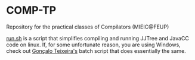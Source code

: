 # COMP-TP

Repository for the practical classes of Compilators (MIEIC@FEUP)

[run.sh](labs/run.sh) is a script that simplifies compiling and running JJTree and JavaCC code on linux. If, for some unfortunate reason, you are using Windows, check out [Gonçalo Teixeira's](https://github.com/skdGT) batch script that does essentially the same.
